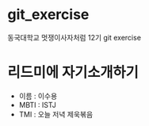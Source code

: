 # git_exercise
동국대학교 멋쟁이사자처럼 12기 git exercise

# 리드미에 자기소개하기
- 이름 : 이수용
- MBTI : ISTJ
- TMI : 오늘 저녁 제욱볶음